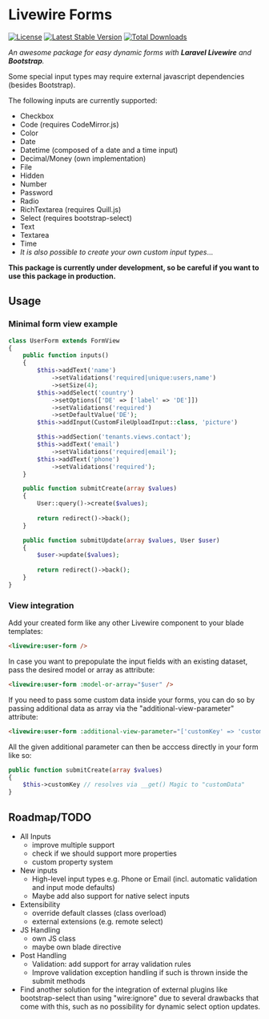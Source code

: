 # Livewire Forms
[![License](https://poser.pugx.org/nodus-it/livewire-forms/license)](//packagist.org/packages/nodus-it/livewire-forms)
[![Latest Stable Version](https://poser.pugx.org/nodus-it/livewire-forms/v/stable)](//packagist.org/packages/nodus-it/livewire-forms)
[![Total Downloads](https://poser.pugx.org/nodus-it/livewire-forms/downloads)](//packagist.org/packages/nodus-it/livewire-forms)

_An awesome package for easy dynamic forms with **Laravel Livewire** and **Bootstrap**._

Some special input types may require external javascript dependencies (besides Bootstrap).

The following inputs are currently supported:

- Checkbox
- Code (requires CodeMirror.js)
- Color
- Date
- Datetime (composed of a date and a time input)
- Decimal/Money (own implementation)
- File
- Hidden
- Number
- Password
- Radio
- RichTextarea (requires Quill.js)
- Select (requires bootstrap-select)
- Text
- Textarea
- Time
- _It is also possible to create your own custom input types_...


**This package is currently under development, so be careful if you want to use this package in production.**

## Usage
### Minimal form view example
````php
class UserForm extends FormView
{
    public function inputs()
    {
        $this->addText('name')
            ->setValidations('required|unique:users,name')
            ->setSize(4);
        $this->addSelect('country')
            ->setOptions(['DE' => ['label' => 'DE']])
            ->setValidations('required')
            ->setDefaultValue('DE');
        $this->addInput(CustomFileUploadInput::class, 'picture')

        $this->addSection('tenants.views.contact');
        $this->addText('email')
            ->setValidations('required|email');
        $this->addText('phone')
            ->setValidations('required');
    }

    public function submitCreate(array $values)
    {
        User::query()->create($values);
    
        return redirect()->back();
    }

    public function submitUpdate(array $values, User $user)
    {
        $user->update($values);
        
        return redirect()->back();
    }
}
````

### View integration
Add your created form like any other Livewire component to your blade templates:
````html
<livewire:user-form />
````

In case you want to prepopulate the input fields with an existing dataset, pass the desired model or array as attribute:
````html
<livewire:user-form :model-or-array="$user" />
````

If you need to pass some custom data inside your forms, you can do so by passing additional data as array via the "additional-view-parameter" attribute:
````html
<livewire:user-form :additional-view-parameter="['customKey' => 'customData']" />
````

All the given additional parameter can then be acccess directly in your form like so:
````php
public function submitCreate(array $values)
{
    $this->customKey // resolves via __get() Magic to "customData"
}
````

## Roadmap/TODO
- All Inputs
  - improve multiple support
  - check if we should support more properties
  - custom property system
- New inputs
  - High-level input types e.g. Phone or Email (incl. automatic validation and input mode defaults)
  - Maybe add also support for native select inputs
- Extensibility
  - override default classes (class overload)
  - external extensions (e.g. remote select)
- JS Handling
  - own JS class
  - maybe own blade directive
- Post Handling
  - Validation: add support for array validation rules
  - Improve validation exception handling if such is thrown inside the submit methods
- Find another solution for the integration of external plugins like bootstrap-select than using "wire:ignore" due to several drawbacks that come with this, such as no possibility for dynamic select option updates.